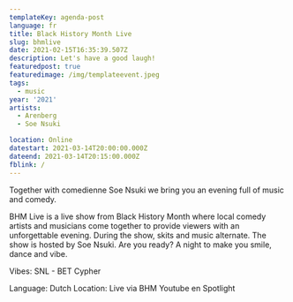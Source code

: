 ```yaml
---
templateKey: agenda-post
language: fr
title: Black History Month Live
slug: bhmlive
date: 2021-02-15T16:35:39.507Z
description: Let's have a good laugh!
featuredpost: true
featuredimage: /img/templateevent.jpeg
tags:
  - music
year: '2021'
artists:
  - Arenberg
  - Soe Nsuki

location: Online
datestart: 2021-03-14T20:00:00.000Z
dateend: 2021-03-14T20:15:00.000Z
fblink: /
---
```





Together with comedienne Soe Nsuki we bring you an evening full of music and comedy.

BHM Live is a live show from Black History Month where local comedy artists and musicians come together to provide viewers with an unforgettable evening.
During the show, skits and music alternate.
The show is hosted by Soe Nsuki. Are you ready?
A night to make you smile, dance and vibe.

Vibes: SNL - BET Cypher

Language: Dutch
Location: Live via BHM Youtube en Spotlight
